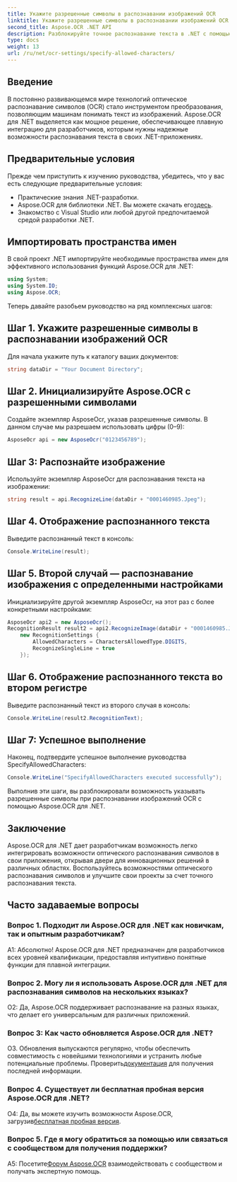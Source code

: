```yaml
---
title: Укажите разрешенные символы в распознавании изображений OCR
linktitle: Укажите разрешенные символы в распознавании изображений OCR
second_title: Aspose.OCR .NET API
description: Разблокируйте точное распознавание текста в .NET с помощью Aspose.OCR. Распознавайте текст с изображений без особых усилий. Загрузите сейчас и получите революционный опыт разработки.
type: docs
weight: 13
url: /ru/net/ocr-settings/specify-allowed-characters/
---
```

## Введение

В постоянно развивающемся мире технологий оптическое распознавание символов (OCR) стало инструментом преобразования, позволяющим машинам понимать текст из изображений. Aspose.OCR для .NET выделяется как мощное решение, обеспечивающее плавную интеграцию для разработчиков, которым нужны надежные возможности распознавания текста в своих .NET-приложениях.

## Предварительные условия

Прежде чем приступить к изучению руководства, убедитесь, что у вас есть следующие предварительные условия:

- Практические знания .NET-разработки.
-  Aspose.OCR для библиотеки .NET. Вы можете скачать его[здесь](https://releases.aspose.com/ocr/net/).
- Знакомство с Visual Studio или любой другой предпочитаемой средой разработки .NET.

## Импортировать пространства имен

В свой проект .NET импортируйте необходимые пространства имен для эффективного использования функций Aspose.OCR для .NET:

```csharp
using System;
using System.IO;
using Aspose.OCR;
```

Теперь давайте разобьем руководство на ряд комплексных шагов:

## Шаг 1. Укажите разрешенные символы в распознавании изображений OCR

Для начала укажите путь к каталогу ваших документов:

```csharp
string dataDir = "Your Document Directory";
```

## Шаг 2. Инициализируйте Aspose.OCR с разрешенными символами

Создайте экземпляр AsposeOcr, указав разрешенные символы. В данном случае мы разрешаем использовать цифры (0–9):

```csharp
AsposeOcr api = new AsposeOcr("0123456789");
```

## Шаг 3: Распознайте изображение

Используйте экземпляр AsposeOcr для распознавания текста на изображении:

```csharp
string result = api.RecognizeLine(dataDir + "0001460985.Jpeg");
```

## Шаг 4. Отображение распознанного текста

Выведите распознанный текст в консоль:

```csharp
Console.WriteLine(result);
```

## Шаг 5. Второй случай — распознавание изображения с определенными настройками

Инициализируйте другой экземпляр AsposeOcr, на этот раз с более конкретными настройками:

```csharp
AsposeOcr api2 = new AsposeOcr();
RecognitionResult result2 = api2.RecognizeImage(dataDir + "0001460985.Jpeg", 
    new RecognitionSettings { 
        AllowedCharacters = CharactersAllowedType.DIGITS,
        RecognizeSingleLine = true
    });
```

## Шаг 6. Отображение распознанного текста во втором регистре

Выведите распознанный текст из второго случая в консоль:

```csharp
Console.WriteLine(result2.RecognitionText);
```

## Шаг 7: Успешное выполнение

Наконец, подтвердите успешное выполнение руководства SpecifyAllowedCharacters:

```csharp
Console.WriteLine("SpecifyAllowedCharacters executed successfully");
```

Выполнив эти шаги, вы разблокировали возможность указывать разрешенные символы при распознавании изображений OCR с помощью Aspose.OCR для .NET.

## Заключение

Aspose.OCR для .NET дает разработчикам возможность легко интегрировать возможности оптического распознавания символов в свои приложения, открывая двери для инновационных решений в различных областях. Воспользуйтесь возможностями оптического распознавания символов и улучшите свои проекты за счет точного распознавания текста.

## Часто задаваемые вопросы

### Вопрос 1. Подходит ли Aspose.OCR для .NET как новичкам, так и опытным разработчикам?

А1: Абсолютно! Aspose.OCR для .NET предназначен для разработчиков всех уровней квалификации, предоставляя интуитивно понятные функции для плавной интеграции.

### Вопрос 2. Могу ли я использовать Aspose.OCR для .NET для распознавания символов на нескольких языках?

О2: Да, Aspose.OCR поддерживает распознавание на разных языках, что делает его универсальным для различных приложений.

### Вопрос 3: Как часто обновляется Aspose.OCR для .NET?

 О3. Обновления выпускаются регулярно, чтобы обеспечить совместимость с новейшими технологиями и устранить любые потенциальные проблемы. Проверить[документация](https://reference.aspose.com/ocr/net/) для получения последней информации.

### Вопрос 4. Существует ли бесплатная пробная версия Aspose.OCR для .NET?

 О4: Да, вы можете изучить возможности Aspose.OCR, загрузив[бесплатная пробная версия](https://releases.aspose.com/).

### Вопрос 5. Где я могу обратиться за помощью или связаться с сообществом для получения поддержки?

 A5: Посетите[Форум Aspose.OCR](https://forum.aspose.com/c/ocr/16) взаимодействовать с сообществом и получать экспертную помощь.